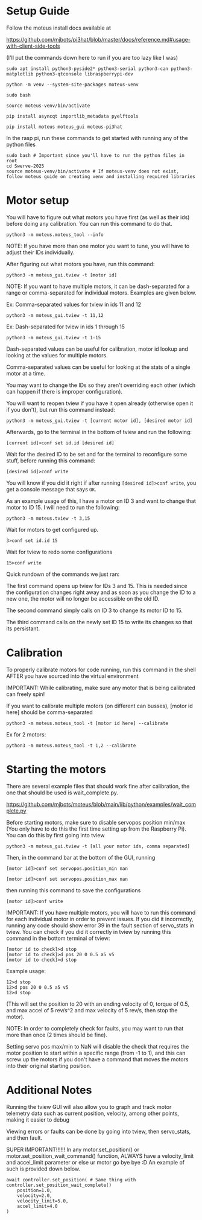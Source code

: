 # Setup Guide

Follow the moteus install docs available at

https://github.com/mjbots/pi3hat/blob/master/docs/reference.md#usage-with-client-side-tools

(I'll put the commands down here to run if you are too lazy like I was)

```
sudo apt install python3-pyside2* python3-serial python3-can python3-matplotlib python3-qtconsole libraspberrypi-dev

python -m venv --system-site-packages moteus-venv

sudo bash

source moteus-venv/bin/activate

pip install asyncqt importlib_metadata pyelftools

pip install moteus moteus_gui moteus-pi3hat
```

In the rasp pi, run these commands to get started with running any of the python files

```
sudo bash # Important since you'll have to run the python files in root
cd Swerve-2025
source moteus-venv/bin/activate # If moteus-venv does not exist, follow moteus guide on creating venv and installing required libraries
```

# Motor setup

You will have to figure out what motors you have first (as well as their ids) before doing any calibration. You can run this command to do that.

```
python3 -m moteus.moteus_tool --info
```

NOTE: If you have more than one motor you want to tune, you will have to adjust their IDs individually.

After figuring out what motors you have, run this command:

```
python3 -m moteus_gui.tview -t [motor id]
```

NOTE: If you want to have multiple motors, it can be dash-separated for a range or comma-separated for individual motors. Examples are given below.

Ex: Comma-separated values for tview in ids 11 and 12
```
python3 -m moteus_gui.tview -t 11,12
```

Ex: Dash-separated for tview in ids 1 through 15
```
python3 -m moteus_gui.tview -t 1-15
```

Dash-separated values can be useful for calibration, motor id lookup and looking at the values for multiple motors.

Comma-separated values can be useful for looking at the stats of a single motor at a time.

You may want to change the IDs so they aren't overriding each other (which can happen if there is improper configuration).

You will want to reopen tview if you have it open already (otherwise open it if you don't), but run this command instead:

```
python3 -m moteus_gui.tview -t [current motor id], [desired motor id]
```

Afterwards, go to the terminal in the bottom of tview and run the following:
```
[current id]>conf set id.id [desired id]
```
Wait for the desired ID to be set and for the terminal to reconfigure some stuff, before running this command:
```
[desired id]>conf write
```
You will know if you did it right if after running `[desired id]>conf write`, you get a console message that says `OK`. 

As an example usage of this, I have a motor on ID 3 and want to change that motor to ID 15. I will need to run the following:
```
python3 -m moteus.tview -t 3,15
```
Wait for motors to get configured up.
```
3>conf set id.id 15
```
Wait for tview to redo some configurations
```
15>conf write
```

Quick rundown of the commands we just ran:

The first command opens up tview for IDs 3 and 15. This is needed since the configuration changes right away and as soon as you change the ID to a new one, the motor will no longer be accessible on the old ID.

The second command simply calls on ID 3 to change its motor ID to 15.

The third command calls on the newly set ID 15 to write its changes so that its persistant.

# Calibration

To properly calibrate motors for code running, run this command in the shell AFTER you have sourced into the virtual environment

IMPORTANT: While calibrating, make sure any motor that is being calibrated can freely spin!

If you want to calibrate multiple motors (on different can busses), [motor id here] should be comma-separated

```
python3 -m moteus.moteus_tool -t [motor id here] --calibrate
```

Ex for 2 motors:
```
python3 -m moteus.moteus_tool -t 1,2 --calibrate
```

# Starting the motors

There are several example files that should work fine after calibration, the one that should be used is wait_complete.py.

https://github.com/mjbots/moteus/blob/main/lib/python/examples/wait_complete.py

Before starting motors, make sure to disable servopos position min/max (You only have to do this the first time setting up from the Raspberry Pi). You can do this by first going into tview

```
python3 -m moteus_gui.tview -t [all your motor ids, comma separated]
```

Then, in the command bar at the bottom of the GUI, running

```
[motor id]>conf set servopos.position_min nan
```
```
[motor id]>conf set servopos.position_max nan
```

then running this command to save the configurations

```
[motor id]>conf write
```

IMPORTANT: If you have multiple motors, you will have to run this command for each individual motor in order to prevent issues. If you did it incorrectly, running any code should show error 39 in the fault section of servo_stats in tview. You can check if you did it correctly in tview by running this command in the bottom terminal of tview:

```
[motor id to check]>d stop
[motor id to check]>d pos 20 0 0.5 a5 v5
[motor id to check]>d stop
```

Example usage:
```
12>d stop
12>d pos 20 0 0.5 a5 v5
12>d stop
```

(This will set the position to 20 with an ending velocity of 0, torque of 0.5, and max accel of 5 rev/s^2 and max velocity of 5 rev/s, then stop the motor).

NOTE: In order to completely check for faults, you may want to run that more than once (2 times should be fine).

Setting servo pos max/min to NaN will disable the check that requires the motor position to start within a specific range (from -1 to 1), and this can screw up the motors if you don't have a command that moves the motors into their original starting position.

# Additional Notes

Running the tview GUI will also allow you to graph and track motor telemetry data such as current position, velocity, among other points, making it easier to debug

Viewing errors or faults can be done by going into tview, then servo_stats, and then fault.

SUPER IMPORTANT!!!!!! In any motor.set_position() or motor.set_position_wait_command() function, ALWAYS have a velocity_limit and accel_limit parameter or else ur motor go bye bye :D An example of such is provided down below.

```
await controller.set_position( # Same thing with controller.set_position_wait_complete()
    position=1.0,
    velocity=2.0,
    velocity_limit=5.0,
    accel_limit=4.0
)
```
